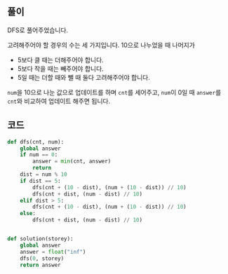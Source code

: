 ## 풀이

DFS로 풀어주었습니다.

고려해주어야 할 경우의 수는 세 가지입니다. 10으로 나누었을 때 나머지가

- 5보다 클 때는 더해주어야 합니다.
- 5보다 작을 때는 빼주어야 합니다.
- 5일 때는 더할 때와 뺄 때 둘다 고려해주어야 합니다.

`num`을 10으로 나눈 값으로 업데이트를 하며 `cnt`를 세어주고, `num`이 0일 때 `answer`를 `cnt`와 비교하여 업데이트 해주면 됩니다.

## 코드

```python
def dfs(cnt, num):
    global answer
    if num == 0:
        answer = min(cnt, answer)
        return
    dist = num % 10
    if dist == 5:
        dfs(cnt + (10 - dist), (num + (10 - dist)) // 10)
        dfs(cnt + dist, (num - dist) // 10)
    elif dist > 5:
        dfs(cnt + (10 - dist), (num + (10 - dist)) // 10)
    else:
        dfs(cnt + dist, (num - dist) // 10)


def solution(storey):
    global answer
    answer = float("inf")
    dfs(0, storey)
    return answer
```
